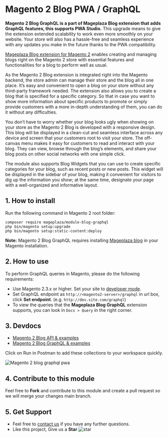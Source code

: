 # Magento 2 Blog PWA / GraphQL

**Magento 2 Blog GraphQL is a part of Mageplaza Blog extension that adds GraphQL features, this supports PWA Studio.** This upgrade means to give the extension extended scalability to work even more smoothly on your website. Your store will also has a hassle-free and seamless experience with any updates you make in the future thanks to the PWA compatibility.

[Mageplaza Blog extension for Magento 2](https://www.mageplaza.com/magento-2-better-blog/) enables creating and managing blogs right on the Magento 2 store with essential features and functionalities for a blog to perform well as usual. 

As the Magento 2 Blog extension is integrated right into the Magento backend, the store admin can manage their store and the blog all in one place. It’s easy and convenient to open a blog on your store without any third-party framework needed. The extension also allows you to create a blog that is specified for a specific category. So that in case you want to show more information about specific products to promote or simply provide customers with a more in-depth understanding of them, you can do it without any difficulties. 

You don’t have to worry whether your blog looks ugly when showing on your store as the Magento 2 Blog is developed with a responsive design. This blog will be displayed in a clean-cut and seamless interface across any device and screen that your customers root to visit your store. The off-canvas menu makes it easy for customers to read and interact with your blog. They can view, browse through the blog’s elements, and share your blog posts on other social networks with one simple click. 

The module also supports Blog Widgets that you can use to create specific categories for your blog, such as recent posts or new posts. This widget will be displayed in the sidebar of your blog, making it convenient for visitors to dig up the information you show; at the same time, designate your page with a well-organized and informative layout.  


## 1. How to install

Run the following command in Magento 2 root folder:

```
composer require mageplaza/module-blog-graphql
php bin/magento setup:upgrade
php bin/magento setup:static-content:deploy
```

**Note:**
Magento 2 Blog GraphQL requires installing [Mageplaza blog](https://github.com/mageplaza/magento-2-blog) in your Magento installation.

## 2. How to use

To perform GraphQL queries in Magento, please do the following requirements:

- Use Magento 2.3.x or higher. Set your site to [developer mode](https://www.mageplaza.com/devdocs/enable-disable-developer-mode-magento-2.html).
- Set GraphQL endpoint as `http://<magento2-server>/graphql` in url box, click **Set endpoint**. 
(e.g. `http://dev.site.com/graphql`)
- To view the queries that the **Mageplaza Blog GraphQL** extension supports, you can look in `Docs > Query` in the right corner.

## 3. Devdocs

- [Magento 2 Blog API & examples](https://documenter.getpostman.com/view/10589000/SzRxXqt3?version=latest#intro)
- [Magento 2 Blog GraphQL & examples](https://documenter.getpostman.com/view/10589000/SzS1T8pe?version=latest)

Click on Run in Postman to add these collections to your workspace quickly.

![Magento 2 blog graphql pwa](https://i.imgur.com/lhsXlUR.gif)


## 4. Contribute to this module

Feel free to **Fork** and contribute to this module and create a pull request so we will merge your changes main branch.

## 5. Get Support

- Feel free to [contact us](https://www.mageplaza.com/contact.html) if you have any further questions.
- Like this project, Give us a **Star** ![star](https://i.imgur.com/S8e0ctO.png)
